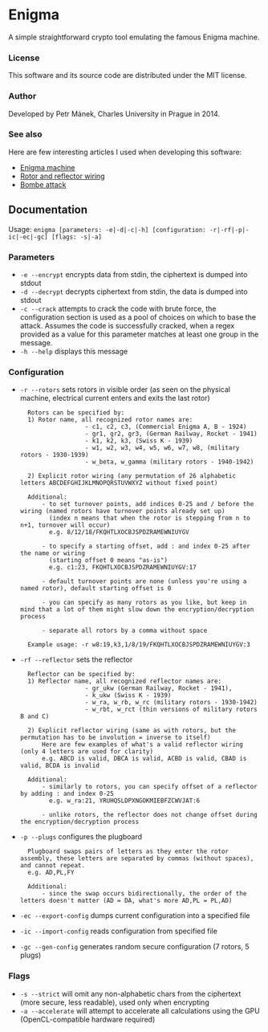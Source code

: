 Enigma
======
A simple straightforward crypto tool emulating the famous Enigma machine.

### License
This software and its source code are distributed under the MIT license.

### Author
Developed by Petr Mánek, Charles University in Prague in 2014.

### See also
Here are few interesting articles I used when developing this software:

* [Enigma machine](http://en.wikipedia.org/wiki/Enigma_machine)
* [Rotor and reflector wiring](http://en.wikipedia.org/wiki/Enigma_rotor_details)
* [Bombe attack](http://en.wikipedia.org/wiki/Bombe)

## Documentation
Usage: `enigma [parameters: -e|-d|-c|-h] [configuration: -r|-rf|-p|-ic|-ec|-gc] [flags: -s|-a]`
 
### Parameters
- `-e --encrypt` encrypts data from stdin, the ciphertext is dumped into stdout
- `-d --decrypt` decrypts ciphertext from stdin, the data is dumped into stdout 
- `-c --crack` attempts to crack the code with brute force, the configuration section is used as a pool of choices on which to base the attack. Assumes the code is successfully cracked, when a regex provided as a value for this parameter matches at least one group in the message.
- `-h --help` displays this message
 
### Configuration
- `-r --rotors` sets rotors in visible order (as seen on the physical machine, electrical current enters and exits the last rotor)

        Rotors can be specified by:
        1) Rotor name, all recognized rotor names are:
                        - c1, c2, c3, (Commercial Enigma A, B - 1924)
                        - gr1, gr2, gr3, (German Railway, Rocket - 1941)
                        - k1, k2, k3, (Swiss K - 1939)
                        - w1, w2, w3, w4, w5, w6, w7, w8, (military rotors - 1930-1939)
                        - w_beta, w_gamma (military rotors - 1940-1942)
 
        2) Explicit rotor wiring (any permutation of 26 alphabetic letters ABCDEFGHIJKLMNOPQRSTUVWXYZ without fixed point)
 
        Additional:
            - to set turnover points, add indices 0-25 and / before the wiring (named rotors have turnover points already set up)
              (index n means that when the rotor is stepping from n to n+1, turnover will occur)
              e.g. 8/12/18/FKQHTLXOCBJSPDZRAMEWNIUYGV
 
            - to specify a starting offset, add : and index 0-25 after the name or wiring
              (starting offset 0 means "as-is")
              e.g. c1:23, FKQHTLXOCBJSPDZRAMEWNIUYGV:17
 
            - default turnover points are none (unless you're using a named rotor), default starting offset is 0
 
            - you can specify as many rotors as you like, but keep in mind that a lot of them might slow down the encryption/decryption process
 
            - separate all rotors by a comma without space
 
        Example usage: -r w8:19,k3,1/8/19/FKQHTLXOCBJSPDZRAMEWNIUYGV:3
 
* `-rf --reflector` sets the reflector
 
        Reflector can be specified by:
        1) Reflector name, all recognized reflector names are:
                        - gr_ukw (German Railway, Rocket - 1941),
                        - k_ukw (Swiss K - 1939)
                        - w_ra, w_rb, w_rc (military rotors - 1930-1942)
                        - w_rbt, w_rct (thin versions of military rotors B and C)
 
        2) Explicit reflector wiring (same as with rotors, but the permutation has to be involution = inverse to itself)
            Here are few examples of what's a valid reflector wiring (only 4 letters are used for clarity)
            e.g. ABCD is valid, DBCA is valid, ACBD is valid, CBAD is valid, BCDA is invalid
 
        Additional:
            - similarly to rotors, you can specify offset of a reflector by adding : and index 0-25
              e.g. w_ra:21, YRUHQSLDPXNGOKMIEBFZCWVJAT:6
 
            - unlike rotors, the reflector does not change offset during the encryption/decryption process
 
* `-p --plugs` configures the plugboard
 
		Plugboard swaps pairs of letters as they enter the rotor assembly, these letters are separated by commas (without spaces), and cannot repeat.
        e.g. AD,PL,FY
 
        Additional:
            - since the swap occurs bidirectionally, the order of the letters doesn't matter (AD = DA, what's more AD,PL = PL,AD)
 
* `-ec --export-config` dumps current configuration into a specified file
* `-ic --import-config` reads configuration from specified file
* `-gc --gen-config` generates random secure configuration (7 rotors, 5 plugs)
 
### Flags
* `-s --strict` will omit any non-alphabetic chars from the ciphertext (more secure, less readable), used only when encrypting
* `-a --accelerate` will attempt to accelerate all calculations using the GPU (OpenCL-compatible hardware required)